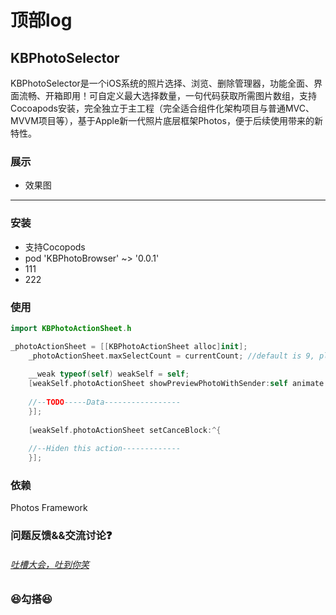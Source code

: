 # 顶部log</br>


## KBPhotoSelector</br>
KBPhotoSelector是一个iOS系统的照片选择、浏览、删除管理器，功能全面、界面流畅、开箱即用！可自定义最大选择数量，一句代码获取所需图片数组，支持Cocoapods安装，完全独立于主工程（完全适合组件化架构项目与普通MVC、MVVM项目等），基于Apple新一代照片底层框架Photos，便于后续使用带来的新特性。



### 展示</br>
* 效果图



***
### 安装</br>
* 支持Cocopods
* pod 'KBPhotoBrowser' ~> '0.0.1'
* 111
* 222



### 使用</br>

```swift
import KBPhotoActionSheet.h

_photoActionSheet = [[KBPhotoActionSheet alloc]init];
    _photoActionSheet.maxSelectCount = currentCount; //default is 9, please setting yourSelf!
    
    __weak typeof(self) weakSelf = self;
    [weakSelf.photoActionSheet showPreviewPhotoWithSender:self animate:YES lastSelectPhotoModels:nil completion:^(NSArray<UIImage *> * _Nonnull selectPhotos, NSArray<KBSelectPhotoModel *> * _Nonnull selectPhotoModels) {
    
    //--TODO-----Data-----------------
    }];
    
    [weakSelf.photoActionSheet setCanceBlock:^{
    
    //--Hiden this action-------------
    }];

```



### 依赖</br>
Photos Framework
</br>



### 问题反馈&&交流讨论❓</br>
###### [吐槽大会，吐到你笑](blogbo.org)



### 😆勾搭😆</br>


